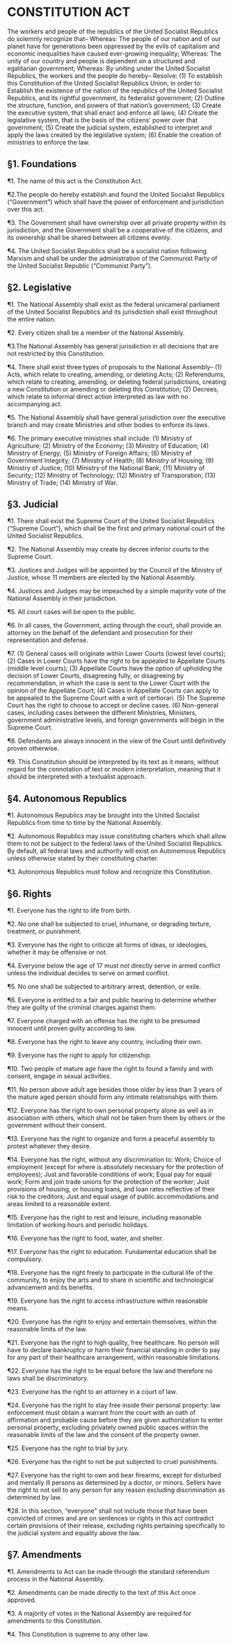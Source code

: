# CONSTITUTION ACT

The workers and people of the republics of the United Socialist Republics do solemnly recognize that–
Whereas: The people of our nation and of our planet have for generations been oppressed by the evils of capitalism and economic inequalities have caused ever-growing inequality;
Whereas: The unity of our country and people is dependent on a structured and egalitarian government;
Whereas: By uniting under the United Socialist Republics, the workers and the people do hereby–
Resolve:
(1) To establish this Constitution of the United Socialist Republics Union, in order to:
Establish the existence of the nation of the republics of the United Socialist Republics, and its rightful government, its federalist government;
(2) Outline the structure, function, and powers of that nation’s government;
(3) Create the executive system, that shall enact and enforce all laws;
(4) Create the legislative system, that is the basis of the citizens’ power over that government;
(5) Create the judicial system, established to interpret and apply the laws created by the legislative system;
(6) Enable the creation of ministries to enforce the law.

## §1. Foundations

¶1. The name of this act is the Constitution Act.

¶2.The people do hereby establish and found the United Socialist Republics (“Government”) which shall have the power of enforcement and jurisdiction over this act.

¶3. The Government shall have ownership over all private property within its jurisdiction, and the Government shall be a cooperative of the citizens, and its ownership shall be shared between all citizens evenly.

¶4. The United Socialist Republics shall be a socialist nation following Marxism and shall be under the administration of the Communist Party of the United Socialist Republic (“Communist Party”).

## §2. Legislative

¶1. The National Assembly shall exist as the federal unicameral parliament of the United Socialist Republics and its jurisdiction shall exist throughout the entire nation.

¶2. Every citizen shall be a member of the National Assembly.

¶3.The National Assembly has general jurisdiction in all decisions that are not restricted by this Constitution.

¶4. There shall exist three types of proposals to the National Assembly–
(1) Acts, which relate to creating, amending, or deleting Acts;
(2) Referendums, which relate to creating, amending, or deleting federal jurisdictions, creating a new Constitution or amending or deleting this Constitution;
(2) Decrees, which relate to informal direct action interpreted as law with no accompanying act.

¶5. The National Assembly shall have general jurisdiction over the executive branch and may create Ministries and other bodies to enforce its laws.

¶6. The primary executive ministries shall include:
(1) Ministry of Agriculture;
(2) Ministry of the Economy;
(3) Ministry of Education;
(4) Ministry of Energy;
(5) Ministry of Foreign Affairs;
(6) Ministry of Government Integrity;
(7) Ministry of Health;
(8) Ministry of Housing;
(9) Ministry of Justice;
(10) Ministry of the National Bank;
(11) Ministry of Security;
(12) Ministry of Technology;
(12) Ministry of Transporation;
(13) Ministry of Trade;
(14) Ministry of War.

## §3. Judicial

¶1. There shall exist the Supreme Court of the United Socialist Republics (“Supreme Court”), which shall be the first and primary national court of the United Socialist Republics.

¶2. The National Assembly may create by decree inferior courts to the Supreme Court.

¶3. Justices and Judges will be appointed by the Council of the Ministry of Justice, whose 11 members are elected by the National Assembly.

¶4. Justices and Judges may be impeached by a simple majority vote of the National Assembly in their jurisdiction.

¶5. All court cases will be open to the public.

¶6. In all cases, the Government, acting through the court, shall provide an attorney on the behalf of the defendant and prosecution for their representation and defense.

¶7.
(1) General cases will originate within Lower Courts (lowest level courts);
(2) Cases in Lower Courts have the right to be appealed to Appellate Courts (middle level courts);
(3) Appellate Courts have the option of upholding the decision of Lower Courts, disagreeing fully, or disagreeing by recommendation, in which the case is sent to the Lower Court with the opinion of the Appellate Court;
(4) Cases in Appellate Courts can apply to be appealed to the Supreme Court with a writ of certiorari.
(5) The Supreme Court has the right to choose to accept or decline cases.
(6) Non-general cases, including cases between the different Ministries, Ministers, government administrative levels, and foreign governments will begin in the Supreme Court.

¶8. Defendants are always innocent in the view of the Court until definitively proven otherwise.


¶9. This Constitution should be interpreted by its text as it means, without regard for the connotation of text or modern interpretation, meaning that it should be interpreted with a textualist approach.

## §4. Autonomous Republics

¶1. Autonomous Republics may be brought into the United Socialist Republics from time to time by the National Assembly.

¶2. Autonomous Republics may issue constituting charters which shall allow them to not be subject to the federal laws of the United Socialist Republics. By default, all federal laws and authority will exist on Autonomous Republics unless otherwise stated by their constituting charter.

¶3. Autonomous Republics must follow and recognize this Constitution.

## §6. Rights

¶1. Everyone has the right to life from birth.

¶2. No one shall be subjected to cruel, inhumane, or degrading torture, treatment, or punishment.

¶3. Everyone has the right to criticize all forms of ideas, or ideologies, whether it may be offensive or not.

¶4. Everyone below the age of 17 must not directly serve in armed conflict unless the individual decides to serve on armed conflict.


¶5.
No one shall be subjected to arbitrary arrest, detention, or exile.


¶6.
Everyone is entitled to a fair and public hearing to determine whether they are guilty of the criminal charges against them.


¶7.
Everyone charged with an offense has the right to be presumed innocent until proven guilty according to law.


¶8.
Everyone has the right to leave any country, including their own.


¶9.
Everyone has the right to apply for citizenship.


¶10.
Two people of mature age have the right to found a family and with consent, engage in sexual activities.


¶11.
No person above adult age besides those older by less than 3 years of the mature aged person should form any intimate relationships with them.


¶12.
Everyone has the right to own personal property alone as well as in association with others, which shall not be taken from them by others or the government without their consent.


¶13.
Everyone has the right to organize and form a peaceful assembly to protest whatever they desire.


¶14.
Everyone has the right, without any discrimination to:
Work;
Choice of employment (except for where is absolutely necessary for the protection of employees);
Just and favorable conditions of work;
Equal pay for equal work;
Form and join trade unions for the protection of the worker;
Just provisions of housing, or housing loans, and loan rates reflective of their risk to the creditors;
Just and equal usage of public accommodations and areas limited to a reasonable extent.



¶15.
Everyone has the right to rest and leisure, including reasonable limitation of working hours and periodic holidays.


¶16.
Everyone has the right to food, water, and shelter.


¶17.
Everyone has the right to education. Fundamental education shall be compulsory.


¶18.
Everyone has the right freely to participate in the cultural life of the community, to enjoy the arts and to share in scientific and technological advancement and its benefits.


¶19.
Everyone has the right to access infrastructure within reasonable means.


¶20.
Everyone has the right to enjoy and entertain themselves, within the reasonable limits of the law.


¶21.
Everyone has the right to high quality, free healthcare. No person will have to declare bankruptcy or harm their financial standing in order to pay for any part of their healthcare arrangement, within reasonable limitations.


¶22.
Everyone has the right to be equal before the law and therefore no laws shall be discriminatory.


¶23.
Everyone has the right to an attorney in a court of law.


¶24.
Everyone has the right to stay free inside their personal property: law enforcement must obtain a warrant from the court with an oath of affirmation and probable cause before they are given authorization to enter personal property, excluding privately owned public spaces within the reasonable limits of the law and the consent of the property owner.


¶25.
Everyone has the right to trial by jury.


¶26.
Everyone has the right to not be put subjected to cruel punishments.


¶27.
Everyone has the right to own and bear firearms, except for disturbed and mentally ill persons as determined by a doctor, or minors. Sellers have the right to not sell to any person for any reason excluding discrimination as determined by law.


¶28.
In this section, “everyone” shall not include those that have been convicted of crimes and are on sentences or rights in this act contradict certain provisions of their release, excluding rights pertaining specifically to the judicial system and equality above the law.

## §7. Amendments

¶1. Amendments to Act can be made through the standard referendum process in the National Assembly.

¶2. Amendments can be made directly to the text of this Act once approved.

¶3. A majority of votes in the National Assembly are required for amendments to this Constitution.

¶4. This Constitution is supreme to any other law.

